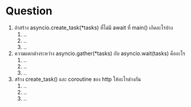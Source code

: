 # Question
1. ถ้าสร้าง asyncio.create_task(*tasks) ที่ไม่มี await ที่ main() เกิดอะไรบ้าง
   1. ..
   2. ..
   3. ..
2. ความแตกต่างระหว่าง asyncio.gather(*tasks) กับ asyncio.wait(tasks) คืออะไร
   1. ..
   2. ..
   3. ..
3. สร้าง create_task() และ coroutine ของ http ให้อะไรต่างกัน
   1. ..
   2. ..
   3. ..
